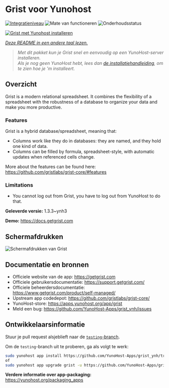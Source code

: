 <!--
NB: Deze README is automatisch gegenereerd door <https://github.com/YunoHost/apps/tree/master/tools/readme_generator>
Hij mag NIET handmatig aangepast worden.
-->

# Grist voor Yunohost

[![Integratieniveau](https://apps.yunohost.org/badge/integration/grist)](https://ci-apps.yunohost.org/ci/apps/grist/)
![Mate van functioneren](https://apps.yunohost.org/badge/state/grist)
![Onderhoudsstatus](https://apps.yunohost.org/badge/maintained/grist)

[![Grist met Yunohost installeren](https://install-app.yunohost.org/install-with-yunohost.svg)](https://install-app.yunohost.org/?app=grist)

*[Deze README in een andere taal lezen.](./ALL_README.md)*

> *Met dit pakket kun je Grist snel en eenvoudig op een YunoHost-server installeren.*  
> *Als je nog geen YunoHost hebt, lees dan [de installatiehandleiding](https://yunohost.org/install), om te zien hoe je 'm installeert.*

## Overzicht

Grist is a modern relational spreadsheet. It combines the flexibility of a spreadsheet with the robustness of a database to organize your data and make you more productive.

### Features

Grist is a hybrid database/spreadsheet, meaning that:

- Columns work like they do in databases: they are named, and they hold one kind of data.
- Columns can be filled by formula, spreadsheet-style, with automatic updates when referenced cells change.

More about the features can be found here: <https://github.com/gristlabs/grist-core/#features>

### Limitations

- You cannot log out from Grist, you have to log out from YunoHost to do that.


**Geleverde versie:** 1.3.3~ynh3

**Demo:** <https://docs.getgrist.com>

## Schermafdrukken

![Schermafdrukken van Grist](./doc/screenshots/grist.jpg)

## Documentatie en bronnen

- Officiele website van de app: <https://getgrist.com>
- Officiele gebruikersdocumentatie: <https://support.getgrist.com/>
- Officiele beheerdersdocumentatie: <https://www.getgrist.com/product/self-managed/>
- Upstream app codedepot: <https://github.com/gristlabs/grist-core/>
- YunoHost-store: <https://apps.yunohost.org/app/grist>
- Meld een bug: <https://github.com/YunoHost-Apps/grist_ynh/issues>

## Ontwikkelaarsinformatie

Stuur je pull request alsjeblieft naar de [`testing`-branch](https://github.com/YunoHost-Apps/grist_ynh/tree/testing).

Om de `testing`-branch uit te proberen, ga als volgt te werk:

```bash
sudo yunohost app install https://github.com/YunoHost-Apps/grist_ynh/tree/testing --debug
of
sudo yunohost app upgrade grist -u https://github.com/YunoHost-Apps/grist_ynh/tree/testing --debug
```

**Verdere informatie over app-packaging:** <https://yunohost.org/packaging_apps>
